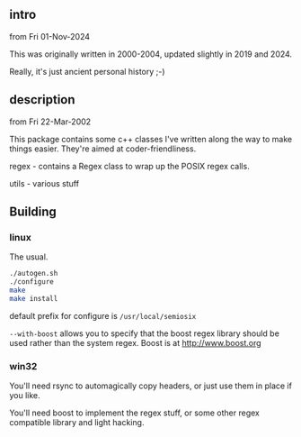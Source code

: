## intro
from Fri 01-Nov-2024

This was originally written in 2000-2004, updated slightly in 2019 and 2024.

Really, it's just ancient personal history ;-)

## description
from Fri 22-Mar-2002

This package contains some c++ classes I've written along the
way to make things easier. They're aimed at coder-friendliness.

regex - contains a Regex class to wrap up the POSIX regex calls.

utils - various stuff

## Building

### linux

The usual.

``` bash
./autogen.sh
./configure
make
make install
```

default prefix for configure is `/usr/local/semiosix`

`--with-boost` allows you to specify that the boost regex library should
be used rather than the system regex. Boost is at http://www.boost.org

### win32

You'll need rsync to automagically copy headers, or just use them in
place if you like.

You'll need boost to implement the regex stuff, or some other regex
compatible library and light hacking.
